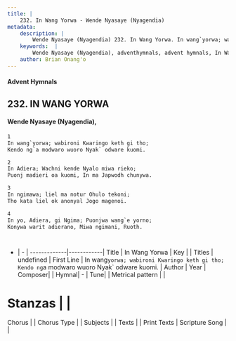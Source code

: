 ```yaml
---
title: |
    232. In Wang Yorwa - Wende Nyasaye (Nyagendia)
metadata:
    description: |
        Wende Nyasaye (Nyagendia) 232. In Wang Yorwa. In wang`yorwa; wabironi Kwaringo keth gi tho; Kendo ng`a modwaro wuoro Nyak` odware kuomi.  
    keywords:  |
        Wende Nyasaye (Nyagendia), adventhymnals, advent hymnals, In Wang Yorwa, In wang`yorwa; wabironi Kwaringo keth gi tho; Kendo ng`a modwaro wuoro Nyak` odware kuomi.. 
    author: Brian Onang'o
---
```


#### Advent Hymnals
## 232. IN WANG YORWA
####  Wende Nyasaye (Nyagendia),

```txt
1
In wang`yorwa; wabironi Kwaringo keth gi tho;
Kendo ng`a modwaro wuoro Nyak` odware kuomi.

2
In Adiera; Wachni kende Nyalo miwa rieko;
Puonj madieri oa kuomi, In ma Japwodh chunywa.

3
In ngimawa; liel ma notur Ohulo tekoni;
Tho kata liel ok anonyal Jogo magenoi.

4
In yo, Adiera, gi Ngima; Puonjwa wang`e yorno;
Konywa warit adierano, Miwa ngimani, Ruoth.




```

- |   -  |
-------------|------------|
Title | In Wang Yorwa |
Key |  |
Titles | undefined |
First Line | In wang`yorwa; wabironi Kwaringo keth gi tho; Kendo ng`a modwaro wuoro Nyak` odware kuomi. |
Author | 
Year | 
Composer| |
Hymnal|  - |
Tune|  |
Metrical pattern | |
# Stanzas |  |
Chorus |  |
Chorus Type |  |
Subjects | |
Texts |  |
Print Texts | 
Scripture Song |  |
    
